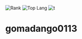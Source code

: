 ![Rank](https://github-readme-stats.vercel.app/api?username=gomadango0113&count_private=true&show_icons=true)
![Top Lang](https://github-readme-stats.vercel.app/api/top-langs/?username=gomadango0113&layout=compact)
![t](https://github-profile-trophy.vercel.app/?username=gomadango0113)


# gomadango0113
